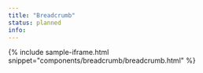 ```yaml
---
title: "Breadcrumb"
status: planned
info:
---
```


{% include sample-iframe.html snippet="components/breadcrumb/breadcrumb.html" %}